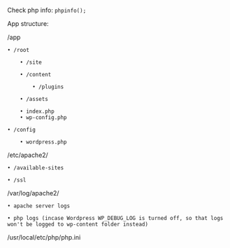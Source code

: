 Check php info: `phpinfo();`

App structure:

/app 

    • /root
    
        • /site
        
        • /content
        
            • /plugins
            
        • /assets
        
        • index.php
        • wp-config.php
        
    • /config
    
        • wordpress.php
        

/etc/apache2/

    • /available-sites
    
    • /ssl
    

/var/log/apache2/

    • apache server logs
    
    • php logs (incase Wordpress WP_DEBUG_LOG is turned off, so that logs won't be logged to wp-content folder instead)
    

/usr/local/etc/php/php.ini 

